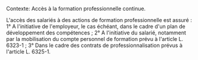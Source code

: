 Contexte: Accès à la formation professionnelle continue.

L'accès des salariés à des actions de formation professionnelle est assuré : 1° A l'initiative de l'employeur, le cas échéant, dans le cadre d'un plan de développement des compétences ; 2° A l'initiative du salarié, notamment par la mobilisation du compte personnel de formation prévu à l'article L. 6323-1 ; 3° Dans le cadre des contrats de professionnalisation prévus à l'article L. 6325-1.